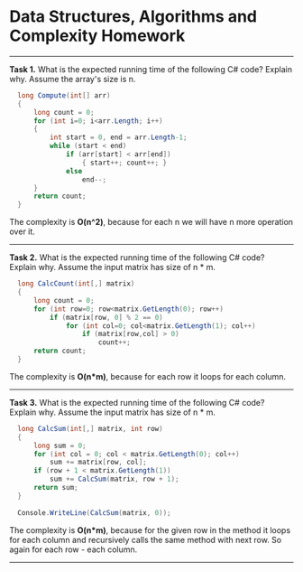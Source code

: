Data Structures, Algorithms and Complexity Homework
===
***

**Task 1.** What is the expected running time of the following C# code? Explain why.
Assume the array's size is n.

```cs
  long Compute(int[] arr)
  {
      long count = 0;
      for (int i=0; i<arr.Length; i++)
      {
          int start = 0, end = arr.Length-1;
          while (start < end)
              if (arr[start] < arr[end])
                  { start++; count++; }
              else 
                  end--;
      }
      return count;
  }
  ```

The complexity is __O(n^2)__, because for each n we will have n more operation over it.

***

**Task 2.** What is the expected running time of the following C# code?
Explain why.
Assume the input matrix has size of n * m.

```cs
  long CalcCount(int[,] matrix)
  {
      long count = 0;
      for (int row=0; row<matrix.GetLength(0); row++)
          if (matrix[row, 0] % 2 == 0)
              for (int col=0; col<matrix.GetLength(1); col++)
                  if (matrix[row,col] > 0)
                      count++;
      return count;
  }
  ```

The complexity is __O(n*m)__, because for each row it loops for each column.

***

**Task 3.**  What is the expected running time of the following C# code?
Explain why.
Assume the input matrix has size of n * m.

```cs
  long CalcSum(int[,] matrix, int row)
  {
      long sum = 0;
      for (int col = 0; col < matrix.GetLength(0); col++) 
          sum += matrix[row, col];
      if (row + 1 < matrix.GetLength(1)) 
          sum += CalcSum(matrix, row + 1);
      return sum;
  }
  
  Console.WriteLine(CalcSum(matrix, 0));
```

The complexity is __O(n*m)__, because for the given row in the method it loops for each column and recursively calls the same method with next row. So again for each row - each column.

***
